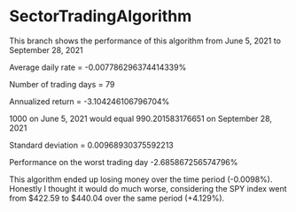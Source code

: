 # SectorTradingAlgorithm

This branch shows the performance of this algorithm from June 5, 2021 to September 28, 2021

Average daily rate = -0.007786296374414339%

Number of trading days = 79

Annualized return = -3.104246106796704%

1000 on June 5, 2021 would equal 990.201583176651 on September 28, 2021

Standard deviation = 0.00968930375592213

Performance on the worst trading day -2.685867256574796%

This algorithm ended up losing money over the time period (-0.0098%). Honestly I thought it would do much worse, considering the SPY index went from $422.59 to $440.04 over the same period (+4.129%).
